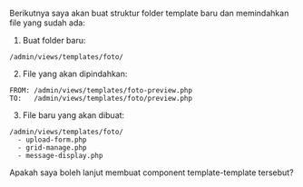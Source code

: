 
Berikutnya saya akan buat struktur folder template baru dan memindahkan file yang sudah ada:

1. Buat folder baru:
```
/admin/views/templates/foto/
```

2. File yang akan dipindahkan:
```
FROM: /admin/views/templates/foto-preview.php
TO:   /admin/views/templates/foto/preview.php
```

3. File baru yang akan dibuat:
```
/admin/views/templates/foto/
  - upload-form.php
  - grid-manage.php
  - message-display.php
```

Apakah saya boleh lanjut membuat component template-template tersebut?